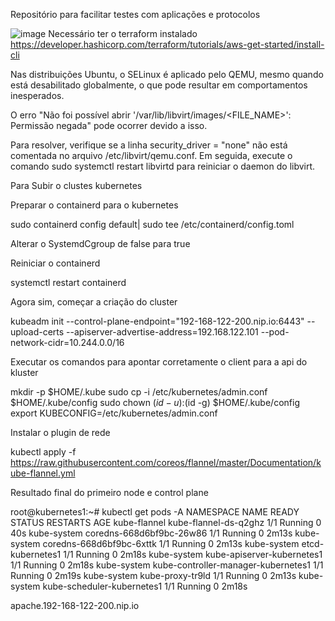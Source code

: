 Repositório para facilitar testes com aplicações e protocolos



![image](https://img.shields.io/badge/Terraform-7B42BC?style=for-the-badge&logo=terraform&logoColor=white)
Necessário ter o terraform instalado
https://developer.hashicorp.com/terraform/tutorials/aws-get-started/install-cli



Nas distribuições Ubuntu, o SELinux é aplicado pelo QEMU, mesmo quando está desabilitado globalmente, o que pode resultar em comportamentos inesperados.

O erro "Não foi possível abrir '/var/lib/libvirt/images/<FILE_NAME>': Permissão negada" pode ocorrer devido a isso.

Para resolver, verifique se a linha security_driver = "none" não está comentada no arquivo /etc/libvirt/qemu.conf. Em seguida, execute o comando sudo systemctl restart libvirtd para reiniciar o daemon do libvirt.




Para Subir o clustes kubernetes

Preparar o containerd para o kubernetes

sudo containerd config default| sudo tee /etc/containerd/config.toml

Alterar o SystemdCgroup de false para true

Reiniciar o containerd

systemctl restart containerd

Agora sim, começar a criação do cluster

kubeadm init --control-plane-endpoint="192-168-122-200.nip.io:6443" --upload-certs --apiserver-advertise-address=192.168.122.101 --pod-network-cidr=10.244.0.0/16


Executar os comandos para apontar corretamente o client para a api do kluster

  mkdir -p $HOME/.kube
  sudo cp -i /etc/kubernetes/admin.conf $HOME/.kube/config
  sudo chown $(id -u):$(id -g) $HOME/.kube/config
  export KUBECONFIG=/etc/kubernetes/admin.conf


Instalar o plugin de rede 

kubectl apply -f https://raw.githubusercontent.com/coreos/flannel/master/Documentation/kube-flannel.yml


Resultado final do primeiro node e control plane

root@kubernetes1:~# kubectl get pods -A
NAMESPACE      NAME                                  READY   STATUS    RESTARTS   AGE
kube-flannel   kube-flannel-ds-q2ghz                 1/1     Running   0          40s
kube-system    coredns-668d6bf9bc-26w86              1/1     Running   0          2m13s
kube-system    coredns-668d6bf9bc-6xttk              1/1     Running   0          2m13s
kube-system    etcd-kubernetes1                      1/1     Running   0          2m18s
kube-system    kube-apiserver-kubernetes1            1/1     Running   0          2m18s
kube-system    kube-controller-manager-kubernetes1   1/1     Running   0          2m19s
kube-system    kube-proxy-tr9ld                      1/1     Running   0          2m13s
kube-system    kube-scheduler-kubernetes1            1/1     Running   0          2m18s




apache.192-168-122-200.nip.io